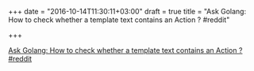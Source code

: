 +++
date = "2016-10-14T11:30:11+03:00"
draft = true
title = "Ask Golang: How to check whether a template text contains an Action ?  #reddit"

+++

<p><a href="https://t.co/0UFInAw8Js">Ask Golang: How to check whether a template text contains an Action ?  #reddit</a></p>
